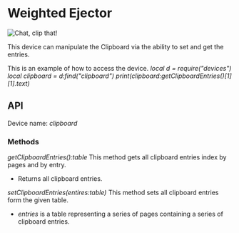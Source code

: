 # Weighted Ejector

![Chat, clip that!](block:create:clipboard)

This device can manipulate the Clipboard via the ability to set and get the entries.

This is an example of how to access the device.
*local d = require("devices")*
*local clipboard = d:find("clipboard")*
*print(clipboard:getClipboardEntries()[1][1].text)*

## API
Device name: *clipboard*

### Methods
*getClipboardEntries():table*
This method gets all clipboard entries index by pages and by entry.
- Returns all clipboard entries.

*setClipboardEntries(entires:table)*
This method sets all clipboard entries form the given table.
- *entries* is a table representing a series of pages containing a series of clipboard entries.